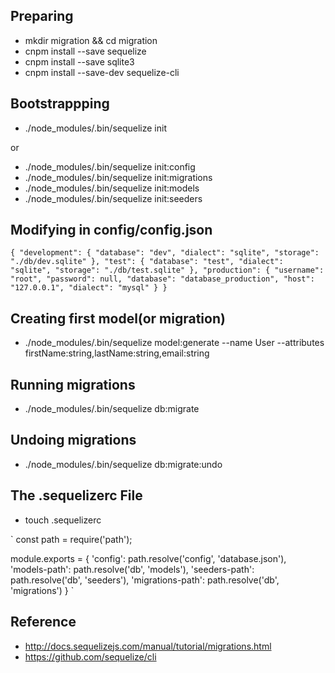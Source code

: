 ## Preparing

* mkdir migration && cd migration
* cnpm install --save sequelize
* cnpm install --save sqlite3
* cnpm install --save-dev sequelize-cli

## Bootstrappping
* ./node_modules/.bin/sequelize init

or 

* ./node_modules/.bin/sequelize init:config
* ./node_modules/.bin/sequelize init:migrations
* ./node_modules/.bin/sequelize init:models
* ./node_modules/.bin/sequelize init:seeders

## Modifying in config/config.json
`
{
  "development": {
    "database": "dev",
    "dialect": "sqlite",
    "storage": "./db/dev.sqlite"
  },
  "test": {
    "database": "test",
    "dialect": "sqlite",
    "storage": "./db/test.sqlite"
  },
  "production": {
    "username": "root",
    "password": null,
    "database": "database_production",
    "host": "127.0.0.1",
    "dialect": "mysql"
  }
}
`

## Creating first model(or migration)

* ./node_modules/.bin/sequelize model:generate --name User --attributes firstName:string,lastName:string,email:string

## Running migrations

* ./node_modules/.bin/sequelize db:migrate

## Undoing migrations

* ./node_modules/.bin/sequelize db:migrate:undo

## The .sequelizerc File

* touch .sequelizerc

`
const path = require('path');

module.exports = {
  'config': path.resolve('config', 'database.json'),
  'models-path': path.resolve('db', 'models'),
  'seeders-path': path.resolve('db', 'seeders'),
  'migrations-path': path.resolve('db', 'migrations')
}
`

## Reference

* http://docs.sequelizejs.com/manual/tutorial/migrations.html
* https://github.com/sequelize/cli